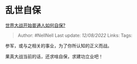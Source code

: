 # 乱世自保
[世界大战开始普通人如何自保?](https://www.zhihu.com/question/365971121/answer/2614814290)

> Author: #NellNell 
> Last update: *12/08/2022* 
> Links: 
> Tags: 

参军，或与之相关的事业，为了你所认知的正义而战。

果真大战当前的话，还求啥自保，求建功立业吧！